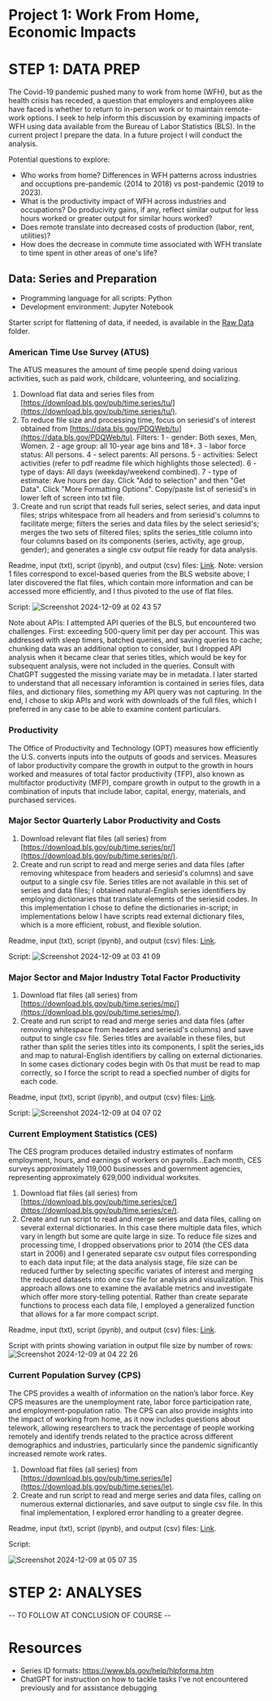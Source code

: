 # Project 1: Work From Home, Economic Impacts

# STEP 1: DATA PREP

The Covid-19 pandemic pushed many to work from home (WFH), but as the health crisis has receded, a question that employers and employees alike have faced is whether to return to in-person work or to maintain remote-work options. I seek to help inform this discussion by examining impacts of WFH using data available from the Bureau of Labor Statistics (BLS). In the current project I prepare the data. In a future project I will conduct the analysis.

Potential questions to explore:
* Who works from home? Differences in WFH patterns across industries and occuptions pre-pandemic (2014 to 2018) vs post-pandemic (2019 to 2023). 
* What is the productivity impact of WFH across industries and occupations? Do producivity gains, if any, reflect similar output for less hours worked or greater output for similar hours worked?
* Does remote translate into decreased costs of production (labor, rent, utilities)?
* How does the decrease in commute time associated with WFH translate to time spent in other areas of one's life? 

## Data: Series and Preparation 

* Programming language for all scripts: Python
* Development environment: Jupyter Notebook

Starter script for flattening of data, if needed, is available in the [Raw Data](https://github.com/brenprie/BLS-data-prep/tree/main/Raw%20Data) folder. 

### American Time Use Survey (ATUS)
The ATUS measures the amount of time people spend doing various activities, such as paid work, childcare, volunteering, and socializing.

1. Download flat data and series files from [https://download.bls.gov/pub/time.series/tu/](https://download.bls.gov/pub/time.series/tu/).
2. To reduce file size and processing time, focus on seriesid's of interest obtained from [https://data.bls.gov/PDQWeb/tu](https://data.bls.gov/PDQWeb/tu). Filters: 1 - gender: Both sexes, Men, Women. 2 -	age group: all 10-year age bins and 18+. 3 - labor force status: All persons. 4 - select parents: All persons. 5 - activities: Select activities (refer to pdf readme file which highlights those selected). 6 - type of days: All days (weekday/weekend combined). 7 - type of estimate: Ave hours per day. Click "Add to selection" and then "Get Data". Click "More Formatting Options". Copy/paste list of seriesid's in lower left of screen into txt file.
3. Create and run script that reads full series, select series, and data input files; strips whitespace from all headers and from seriesid's columns to facilitate merge; filters the series and data files by the select seriesid's; merges the two sets of filtered files; splits the series_title column into four columns based on its components (series, activity, age group, gender); and generates a single csv output file ready for data analysis. 

Readme, input (txt), script (ipynb), and output (csv) files: [Link](https://github.com/brenprie/BLS-data-prep/tree/main/Raw%20Data/American%20Time%20Use%20Survey). Note: version 1 files correspond to excel-based queries from the BLS website above; I later discovered the flat files, which contain more information and can be accessed more efficiently, and I thus pivoted to the use of flat files.

Script:
![Screenshot 2024-12-09 at 02 43 57](https://github.com/user-attachments/assets/e2252392-4353-4e5b-96bc-ab2dd08dac5d)

Note about APIs: I attempted API queries of the BLS, but encountered two challenges. First: exceeding 500-query limit per day per account. This was addressed with sleep timers, batched queries, and saving queries to cache; chunking data was an additional option to consider, but I dropped API analysis when it became clear that series titles, which would be key for subsequent analysis, were not included in the queries. Consult with ChatGPT suggested the missing variate may be in metadata. I later started to understand that all necessary inforamtion is contained in series files, data files, and dictionary files, something my API query was not capturing. In the end, I chose to skip APIs and work with downloads of the full files, which I preferred in any case to be able to examine content particulars.        

### Productivity
The Office of Productivity and Technology (OPT) measures how efficiently the U.S. converts inputs into the outputs of goods and services.  Measures of labor productivity compare the growth in output to the growth in hours worked and measures of total factor productivity (TFP), also known as multifactor productivity (MFP), compare growth in output to the growth in a combination of inputs that include labor, capital, energy, materials, and purchased services.

### Major Sector Quarterly Labor Productivity and Costs
1. Download relevant flat files (all series) from [https://download.bls.gov/pub/time.series/pr/](https://download.bls.gov/pub/time.series/pr/).
2. Create and run script to read and merge series and data files (after removing whitespace from headers and seriesid's columns) and save output to a single csv file. Series titles are not available in this set of series and data files; I obtained natural-English series identifiers by employing dictionaries that translate elements of the seriesid codes. In this implementation I chose to define the dictionaries in-script; in implementations below I have scripts read external dictionary files, which is a more efficient, robust, and flexible solution.  

Readme, input (txt), script (ipynb), and output (csv) files: [Link](https://github.com/brenprie/BLS-data-prep/tree/main/Raw%20Data/Major%20Sector%20Quarterly%20Labor%20Productivity%20and%20Costs).

Script:
![Screenshot 2024-12-09 at 03 41 09](https://github.com/user-attachments/assets/9f86494d-44f3-47ec-a296-cce989b0e8cf)


### Major Sector and Major Industry Total Factor Productivity
1. Download flat files (all series) from [https://download.bls.gov/pub/time.series/mp/](https://download.bls.gov/pub/time.series/mp/).
2. Create and run script to read and merge series and data files (after removing whitespace from headers and seriesid's columns) and save output to single csv file. Series titles are available in these files, but rather than split the series titles into its components, I split the series_ids and map to natural-English identifiers by calling on external dictionaries. In some cases dictionary codes begin with 0s that must be read to map correctly, so I force the script to read a specfied number of digits for each code.

Readme, input (txt), script (ipynb), and output (csv) files: [Link](https://github.com/brenprie/BLS-data-prep/tree/main/Raw%20Data/Major%20Sector%20and%20Major%20Industry%20Total%20Factor%20Productivity%20(Annual)).

Script:
![Screenshot 2024-12-09 at 04 07 02](https://github.com/user-attachments/assets/20b25146-e0ef-4987-9457-fb1e453a818f)


### Current Employment Statistics (CES)
The CES program produces detailed industry estimates of nonfarm employment, hours, and earnings of workers on payrolls...Each month, CES surveys approximately 119,000 businesses and government agencies, representing approximately 629,000 individual worksites.

1. Download flat files (all series) from [https://download.bls.gov/pub/time.series/ce/](https://download.bls.gov/pub/time.series/ce/).
2. Create and run script to read and merge series and data files, calling on several external dictionaries. In this case there multiple data files, which vary in length but some are quite large in size. To reduce file sizes and processing time, I dropped observations prior to 2014 (the CES data start in 2006) and I generated separate csv output files corresponding to each data input file; at the data analysis stage, file size can be reduced further by selecting specific variates of interest and merging the reduced datasets into one csv file for analysis and visualization. This approach allows one to examine the available metrics and investigate which offer more story-telling potential. Rather than create separate functions to process each data file, I employed a generalized function that allows for a far more compact script.

Readme, input (txt), script (ipynb), and output (csv) files: [Link](https://github.com/brenprie/BLS-data-prep/tree/main/Raw%20Data/Current%20Employment%20Statistics).

Script with prints showing variation in output file size by number of rows:
![Screenshot 2024-12-09 at 04 22 26](https://github.com/user-attachments/assets/71bbb328-1cbf-4ced-9d7c-63cc435ac937)


### Current Population Survey (CPS)
The CPS provides a wealth of information on the nation’s labor force. Key CPS measures are the unemployment rate, labor force participation rate, and employment-population ratio. The CPS can also provide insights into the impact of working from home, as it now includes questions about telework, allowing researchers to track the percentage of people working remotely and identify trends related to the practice across different demographics and industries, particularly since the pandemic significantly increased remote work rates.

1. Download flat files (all series) from [https://download.bls.gov/pub/time.series/le](https://download.bls.gov/pub/time.series/le).
2. Create and run script to read and merge series and data files, calling on numerous external dictionaries, and save output to single csv file. In this final implementation, I explored error handling to a greater degree.

Readme, input (txt), script (ipynb), and output (csv) files: [Link](https://github.com/brenprie/BLS-data-prep/tree/main/Raw%20Data/Current%20Population%20Survey).

Script:

![Screenshot 2024-12-09 at 05 07 35](https://github.com/user-attachments/assets/c4072c56-942f-4b7c-82ab-55e4a1155b90)

# STEP 2: ANALYSES

-- TO FOLLOW AT CONCLUSION OF COURSE -- 

# Resources
* Series ID formats: https://www.bls.gov/help/hlpforma.htm
* ChatGPT for instruction on how to tackle tasks I've not encountered previously and for assistance debugging 
